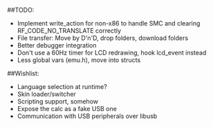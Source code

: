 ##TODO:
* Implement write_action for non-x86 to handle SMC and clearing RF_CODE_NO_TRANSLATE correctly
* File transfer: Move by D'n'D, drop folders, download folders
* Better debugger integration
* Don't use a 60Hz timer for LCD redrawing, hook lcd_event instead
* Less global vars (emu.h), move into structs

##Wishlist:
* Language selection at runtime?
* Skin loader/switcher
* Scripting support, somehow
* Expose the calc as a fake USB one
* Communication with USB peripherals over libusb
